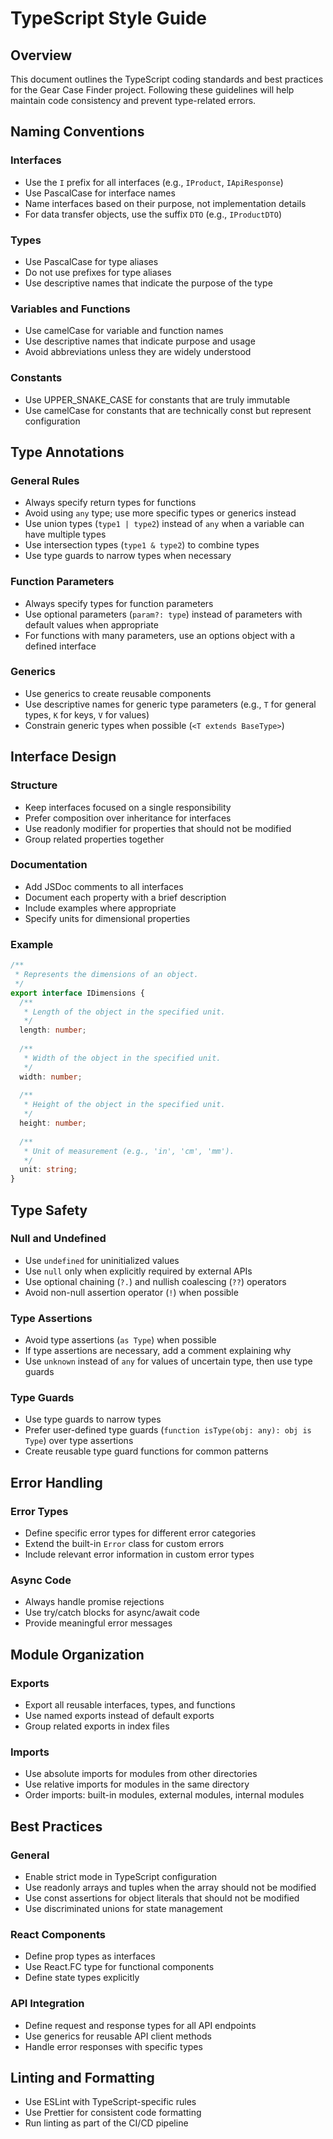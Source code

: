 # TypeScript Style Guide

## Overview
This document outlines the TypeScript coding standards and best practices for the Gear Case Finder project. Following these guidelines will help maintain code consistency and prevent type-related errors.

## Naming Conventions

### Interfaces
- Use the `I` prefix for all interfaces (e.g., `IProduct`, `IApiResponse`)
- Use PascalCase for interface names
- Name interfaces based on their purpose, not implementation details
- For data transfer objects, use the suffix `DTO` (e.g., `IProductDTO`)

### Types
- Use PascalCase for type aliases
- Do not use prefixes for type aliases
- Use descriptive names that indicate the purpose of the type

### Variables and Functions
- Use camelCase for variable and function names
- Use descriptive names that indicate purpose and usage
- Avoid abbreviations unless they are widely understood

### Constants
- Use UPPER_SNAKE_CASE for constants that are truly immutable
- Use camelCase for constants that are technically const but represent configuration

## Type Annotations

### General Rules
- Always specify return types for functions
- Avoid using `any` type; use more specific types or generics instead
- Use union types (`type1 | type2`) instead of `any` when a variable can have multiple types
- Use intersection types (`type1 & type2`) to combine types
- Use type guards to narrow types when necessary

### Function Parameters
- Always specify types for function parameters
- Use optional parameters (`param?: type`) instead of parameters with default values when appropriate
- For functions with many parameters, use an options object with a defined interface

### Generics
- Use generics to create reusable components
- Use descriptive names for generic type parameters (e.g., `T` for general types, `K` for keys, `V` for values)
- Constrain generic types when possible (`<T extends BaseType>`)

## Interface Design

### Structure
- Keep interfaces focused on a single responsibility
- Prefer composition over inheritance for interfaces
- Use readonly modifier for properties that should not be modified
- Group related properties together

### Documentation
- Add JSDoc comments to all interfaces
- Document each property with a brief description
- Include examples where appropriate
- Specify units for dimensional properties

### Example
```typescript
/**
 * Represents the dimensions of an object.
 */
export interface IDimensions {
  /**
   * Length of the object in the specified unit.
   */
  length: number;
  
  /**
   * Width of the object in the specified unit.
   */
  width: number;
  
  /**
   * Height of the object in the specified unit.
   */
  height: number;
  
  /**
   * Unit of measurement (e.g., 'in', 'cm', 'mm').
   */
  unit: string;
}
```

## Type Safety

### Null and Undefined
- Use `undefined` for uninitialized values
- Use `null` only when explicitly required by external APIs
- Use optional chaining (`?.`) and nullish coalescing (`??`) operators
- Avoid non-null assertion operator (`!`) when possible

### Type Assertions
- Avoid type assertions (`as Type`) when possible
- If type assertions are necessary, add a comment explaining why
- Use `unknown` instead of `any` for values of uncertain type, then use type guards

### Type Guards
- Use type guards to narrow types
- Prefer user-defined type guards (`function isType(obj: any): obj is Type`) over type assertions
- Create reusable type guard functions for common patterns

## Error Handling

### Error Types
- Define specific error types for different error categories
- Extend the built-in `Error` class for custom errors
- Include relevant error information in custom error types

### Async Code
- Always handle promise rejections
- Use try/catch blocks for async/await code
- Provide meaningful error messages

## Module Organization

### Exports
- Export all reusable interfaces, types, and functions
- Use named exports instead of default exports
- Group related exports in index files

### Imports
- Use absolute imports for modules from other directories
- Use relative imports for modules in the same directory
- Order imports: built-in modules, external modules, internal modules

## Best Practices

### General
- Enable strict mode in TypeScript configuration
- Use readonly arrays and tuples when the array should not be modified
- Use const assertions for object literals that should not be modified
- Use discriminated unions for state management

### React Components
- Define prop types as interfaces
- Use React.FC<Props> type for functional components
- Define state types explicitly

### API Integration
- Define request and response types for all API endpoints
- Use generics for reusable API client methods
- Handle error responses with specific types

## Linting and Formatting
- Use ESLint with TypeScript-specific rules
- Use Prettier for consistent code formatting
- Run linting as part of the CI/CD pipeline
